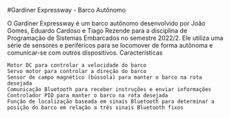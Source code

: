 #Gardiner Expressway - Barco Autônomo

O Gardiner Expressway é um barco autônomo desenvolvido por João Gomes, Eduardo Cardoso e Tiago Rezende para a disciplina de Programação de Sistemas Embarcados no semestre 2022/2. Ele utiliza uma série de sensores e periféricos para se locomover de forma autônoma e comunicar-se com outros dispositivos.
Características

    Motor DC para controlar a velocidade do barco
    Servo motor para controlar a direção do barco
    Sensor de campo magnético (bússola) para manter o barco na rota desejada
    Comunicação Bluetooth para receber instruções e enviar informações
    Controlador PID para manter o barco na rota desejada
    Função de localização baseada em sinais Bluetooth para determinar a posição do barco em relação a três sinais Bluetooth fixos
